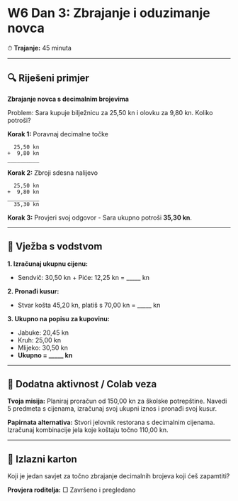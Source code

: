# W6 Dan 3: Zbrajanje i oduzimanje novca

⏱ **Trajanje:** 45 minuta

---

## 🔍 Riješeni primjer

**Zbrajanje novca s decimalnim brojevima**

Problem: Sara kupuje bilježnicu za 25,50 kn i olovku za 9,80 kn. Koliko potroši?

**Korak 1:** Poravnaj decimalne točke
```
  25,50 kn
+  9,80 kn
__________
```

**Korak 2:** Zbroji sdesna nalijevo
```
  25,50 kn
+  9,80 kn
__________
  35,30 kn
```

**Korak 3:** Provjeri svoj odgovor - Sara ukupno potroši **35,30 kn**.

---

## 📝 Vježba s vodstvom

**1. Izračunaj ukupnu cijenu:**
   - Sendvič: 30,50 kn + Piće: 12,25 kn = _____ kn

**2. Pronađi kusur:**
   - Stvar košta 45,20 kn, platiš s 70,00 kn = _____ kn

**3. Ukupno na popisu za kupovinu:**
   - Jabuke: 20,45 kn
   - Kruh: 25,00 kn  
   - Mlijeko: 30,50 kn
   - **Ukupno = _____ kn**

---

## 🚀 Dodatna aktivnost / Colab veza

**Tvoja misija:** Planiraj proračun od 150,00 kn za školske potrepštine. Navedi 5 predmeta s cijenama, izračunaj svoj ukupni iznos i pronađi svoj kusur.

**Papirnata alternativa:** Stvori jelovnik restorana s decimalnim cijenama. Izračunaj kombinacije jela koje koštaju točno 110,00 kn.

---

## 🎯 Izlazni karton

Koji je jedan savjet za točno zbrajanje decimalnih brojeva koji ćeš zapamtiti?

**Provjera roditelja:** □ Završeno i pregledano